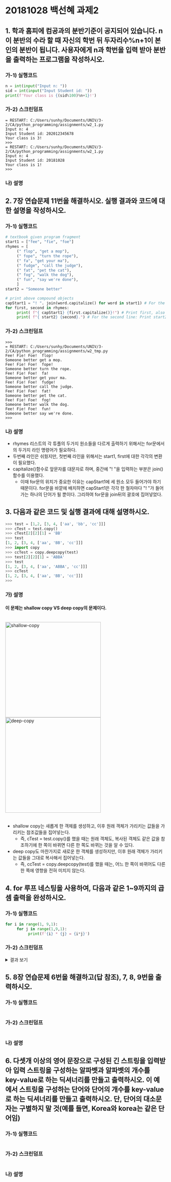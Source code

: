 # 20181028 백선혜 과제2

## 1. 학과 홈피에 컴공과의 분반기준이 공지되어 있습니다. n이 분반의 수라 할 때 자신의 학번 뒤 두자리수%n+1이 본인의 분반이 됩니다. 사용자에게 n과 학번을 입력 받아 분반을 출력하는 프로그램을 작성하시오.

### 가-1) 실행코드 

``` py
n = int(input("Input n: "))
sid = int(input("Input Student id: "))
print(f'Your class is {(sid%100)%n+1}!')
```

### 가-2) 스크린덤프

``` 
= RESTART: C:/Users/sunhy/Documents/UNIV/3-2/CA/python_programming/assignments/w2_1.py
Input n: 4
Input Student id: 202012345678
Your class is 3!
>>> 
= RESTART: C:/Users/sunhy/Documents/UNIV/3-2/CA/python_programming/assignments/w2_1.py
Input n: 4
Input Student id: 20181028
Your class is 1!
>>> 
```

### 나) 설명

## 2. 7장 연습문제 11번을 해결하시오. 실행 결과와 코드에 대한 설명을 작성하시오.

### 가-1) 실행코드 

``` py
# textbook given program fragment
start1 = ["fee", "fie", "foe"]
rhymes = [
     (" flop", "get a mop"),
     (" fope", "turn the rope"),
     (" fa", "get your ma"),
     (" fudge", "call the judge"),
     (" fat", "pet the cat"),
     (" fog", "walk the dog"),
     (" fun", "say we're done"),
     ]
start2 = "Someone better"

# print above compound objects
capStart1 = "! ". join(word.capitalize() for word in start1) # For the first line: Print each string in start1, capitalized and followed by an exclamation point and a space.
for first, second in rhymes:
     print( f"{ capStart1} {first.capitalize()}!") # Print first, also capitalized and followed by an exclamation point.
     print( f"{ start2} {second}.") # For the second line: Print start2 and a space. Print second and a period.
```

### 가-2) 스크린덤프

``` 
>>> 
= RESTART: C:/Users/sunhy/Documents/UNIV/3-2/CA/python_programming/assignments/w2_tmp.py
Fee! Fie! Foe!  flop!
Someone better get a mop.
Fee! Fie! Foe!  fope!
Someone better turn the rope.
Fee! Fie! Foe!  fa!
Someone better get your ma.
Fee! Fie! Foe!  fudge!
Someone better call the judge.
Fee! Fie! Foe!  fat!
Someone better pet the cat.
Fee! Fie! Foe!  fog!
Someone better walk the dog.
Fee! Fie! Foe!  fun!
Someone better say we're done.
>>> 
```

### 나) 설명

* rhymes 리스트의 각 튜플의 두가지 원소들을 다르게 출력하기 위해서는 for문에서의 두가지 라인 명령어가 필요하다.
* 두번째 라인은 쉬웠지만, 첫번째 라인을 위해서는 start1, first에 대한 각각의 변환이 필요했다. 
* capitalize()함수로 앞문자를 대문자로 하며, 중간에 "! "을 입력하는 부분은 join()함수를 이용했다. 
  + 이때 for문의 위치가 중요한 이유는 capStart1에 세 원소 모두 들어가야 하기 때문이다. for문을 바깥에 배치하면 capStart1은 각각 한 철자마다 "! "가 들어가는 하나의 단어가 될 뿐이다. 그리하여 for문을 join뒤의 괄호에 집어넣었다.

## 3. 다음과 같은 코드 및 실행 결과에 대해 설명하시오.

``` py
>>> test = [1,2, [3, 4, ['aa', 'bb', 'cc']]]
>>> cTest = test.copy()
>>> cTest[2][2][1] = 'BB'
>>> test
[1, 2, [3, 4, ['aa', 'BB', 'cc']]]
>>> import copy
>>> ccTest = copy.deepcopy(test)
>>> test[2][2][1] = 'ABBA'
>>> test
[1, 2, [3, 4, ['aa', 'ABBA', 'cc']]]
>>> ccTest
[1, 2, [3, 4, ['aa', 'BB', 'cc']]]
>>> 
```

### 가) 설명

#### 이 문제는 shallow copy VS deep copy의 문제이다.

<br/>
<img src="https://media.geeksforgeeks.org/wp-content/uploads/shallow-copy.jpg" alt="shallow-copy" height="300"> <img src="https://media.geeksforgeeks.org/wp-content/uploads/deep-copy.jpg" alt="deep-copy" height="300">
<br/><br/>

* shallow copy는 새롭게 한 객체를 생성하고, 이후 원래 객체가 가리키는 값들을 가리키는 참조값들을 집어넣는다. 
  + 즉, cTest = test.copy()를 했을 때는 원래 객체도, 복사된 객체도 같은 값을 참조하기에 한 쪽이 바뀌면 다른 한 쪽도 바뀌는 것을 알 수 있다.
* deep copy도 마찬가지로 새로운 한 객체를 생성하지만, 이후 원래 객체가 가리키는 값들을 그대로 복사해서 집어넣는다.
  + 즉, ccTest = copy.deepcopy(test)를 했을 때는, 어느 한 쪽이 바뀌어도 다른 한 쪽에 영향을 전혀 미치지 않는다.

## 4. for 루프 네스팅을 사용하여, 다음과 같은 1~9까지의 곱셈 출력을 완성하시오.

### 가-1) 실행코드 

``` py
for i in range(1, 9,1):
     for j in range(1,9,1):
          print(f'{i} * {j} = {i*j}')
```

### 가-2) 스크린덤프

<details>
  <summary>결과 보기</summary>

``` 
>>> 
= RESTART: C:/Users/sunhy/Documents/UNIV/3-2/CA/python_programming/assignments/w2_tmp.py
1 * 1 = 1
1 * 2 = 2
1 * 3 = 3
1 * 4 = 4
1 * 5 = 5
1 * 6 = 6
1 * 7 = 7
1 * 8 = 8
2 * 1 = 2
2 * 2 = 4
2 * 3 = 6
2 * 4 = 8
2 * 5 = 10
2 * 6 = 12
2 * 7 = 14
2 * 8 = 16
3 * 1 = 3
3 * 2 = 6
3 * 3 = 9
3 * 4 = 12
3 * 5 = 15
3 * 6 = 18
3 * 7 = 21
3 * 8 = 24
4 * 1 = 4
4 * 2 = 8
4 * 3 = 12
4 * 4 = 16
4 * 5 = 20
4 * 6 = 24
4 * 7 = 28
4 * 8 = 32
5 * 1 = 5
5 * 2 = 10
5 * 3 = 15
5 * 4 = 20
5 * 5 = 25
5 * 6 = 30
5 * 7 = 35
5 * 8 = 40
6 * 1 = 6
6 * 2 = 12
6 * 3 = 18
6 * 4 = 24
6 * 5 = 30
6 * 6 = 36
6 * 7 = 42
6 * 8 = 48
7 * 1 = 7
7 * 2 = 14
7 * 3 = 21
7 * 4 = 28
7 * 5 = 35
7 * 6 = 42
7 * 7 = 49
7 * 8 = 56
8 * 1 = 8
8 * 2 = 16
8 * 3 = 24
8 * 4 = 32
8 * 5 = 40
8 * 6 = 48
8 * 7 = 56
8 * 8 = 64
>>> 
```

</details>

## 5. 8장 연습문제 6번을 해결하고(답 참조), 7, 8, 9번을 출력하시오.

### 가-1) 실행코드 

``` py
```

### 가-2) 스크린덤프

```

``` 

### 나) 설명

## 6. 다셋개 이상의 영어 문장으로 구성된 긴 스트링을 입력받아 입력 스트링을 구성하는 알파벳과 알파벳의 개수를 key-value로 하는 딕셔너리를 만들고 출력하시오. 이 예에서 스트링을 구성하는 단어와 단어의 개수를 key-value로 하는 딕셔너리를 만들고 출력하시오. 단, 단어의 대소문자는 구별하지 말 것(예를 들면, Korea와 korea는 같은 단어임)

### 가-1) 실행코드 

``` py
```

### 가-2) 스크린덤프

```
```

### 나) 설명
